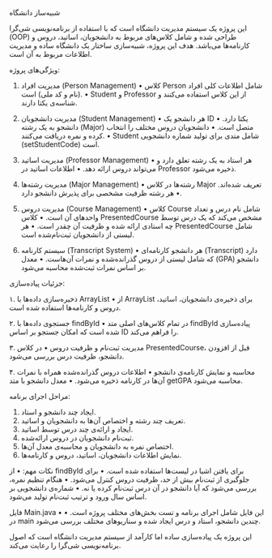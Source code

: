 شبیه‌ساز دانشگاه

این پروژه یک سیستم مدیریت دانشگاه است که با استفاده از برنامه‌نویسی شی‌گرا (OOP) طراحی شده و شامل کلاس‌های مربوط به دانشجویان، اساتید، دروس و کارنامه‌ها می‌باشد. هدف این پروژه، شبیه‌سازی ساختار یک دانشگاه ساده و مدیریت اطلاعات مربوط به آن است.

ویژگی‌های پروژه:

1. مدیریت افراد (Person Management)
 • کلاس Person شامل اطلاعات کلی افراد (نام و کد ملی) است.
 • Student و Professor از این کلاس استفاده می‌کنند و شناسه‌ی یکتا دارند.

2. مدیریت دانشجویان (Student Management)
 • هر دانشجو یک ID یکتا دارد.
 • دانشجو به یک رشته (Major) متصل است.
 • دانشجویان دروس مختلف را انتخاب کرده و نمره دریافت می‌کنند.
 • Student شامل متدی برای تولید شماره دانشجویی (setStudentCode) است.

3. مدیریت اساتید (Professor Management)
 • هر استاد به یک رشته تعلق دارد و می‌تواند دروس ارائه دهد.
 • اطلاعات اساتید در Professor ذخیره می‌شود.

4. مدیریت رشته‌ها (Major Management)
 • رشته‌ها در کلاس Major تعریف شده‌اند.
 • هر رشته ظرفیت مشخصی برای پذیرش دانشجو دارد.

5. مدیریت دروس (Course Management)
 • کلاس Course شامل نام درس و تعداد واحدهای آن است.
 • کلاس PresentedCourse مشخص می‌کند که یک درس توسط چه استادی ارائه شده و ظرفیت آن چقدر است.
 • هر PresentedCourse شامل لیستی از دانشجویان ثبت‌نام‌شده است.

6. سیستم کارنامه (Transcript System)
 • هر دانشجو کارنامه‌ای (Transcript) دارد که شامل لیستی از دروس گذرانده‌شده و نمرات آن‌هاست.
 • معدل (GPA) دانشجو بر اساس نمرات ثبت‌شده محاسبه می‌شود.

جزئیات پیاده‌سازی:

۱. ذخیره‌سازی داده‌ها با ArrayList
 • از ArrayList برای ذخیره‌ی دانشجویان، اساتید، دروس و کارنامه‌ها استفاده شده است.

۲. جستجوی داده‌ها با findById
 • در تمام کلاس‌های اصلی متد findById پیاده‌سازی شده است که امکان جستجو بر اساس ID را فراهم می‌کند.

۳. مدیریت ثبت‌نام و ظرفیت دروس
 • در کلاس PresentedCourse، قبل از افزودن دانشجو، ظرفیت درس بررسی می‌شود.

۴. محاسبه و نمایش کارنامه‌ی دانشجو
 • اطلاعات دروس گذرانده‌شده همراه با نمرات آن‌ها در کارنامه ذخیره می‌شود.
 • معدل دانشجو با متد getGPA محاسبه می‌شود.

مراحل اجرای برنامه:
 1. ایجاد چند دانشجو و استاد.
 2. تعریف چند رشته و اختصاص آن‌ها به دانشجویان و اساتید.
 3. ایجاد و ارائه‌ی چند درس توسط اساتید.
 4. ثبت‌نام دانشجویان در دروس ارائه‌شده.
 5. اختصاص نمره به دانشجویان و محاسبه‌ی معدل آن‌ها.
 6. نمایش اطلاعات دانشجویان، اساتید، دروس و کارنامه‌ها.

نکات مهم:
 • از findById برای یافتن اشیا در لیست‌ها استفاده شده است.
 • برای جلوگیری از ثبت‌نام بیش از حد، ظرفیت دروس کنترل می‌شود.
 • هنگام تنظیم نمره، بررسی می‌شود که آیا دانشجو در آن درس ثبت‌نام کرده یا نه.
 • شماره‌ی دانشجویی بر اساس سال ورود و ترتیب ثبت‌نام تولید می‌شود.

فایل Main.java
 • این فایل شامل اجرای برنامه و تست بخش‌های مختلف پروژه است.
 • در main چندین دانشجو، استاد و درس ایجاد شده و سناریوهای مختلف بررسی می‌شود.

این پروژه یک پیاده‌سازی ساده اما کارآمد از سیستم مدیریت دانشگاه است که اصول برنامه‌نویسی شی‌گرا را رعایت می‌کند.



